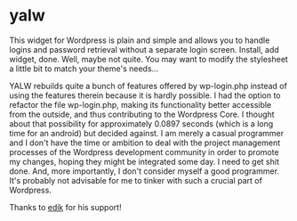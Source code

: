 # yalw
This widget for Wordpress is plain and simple and allows you to handle logins and password retrieval without a separate login screen. Install, add widget, 
done. Well, maybe not quite. You may want to modify the stylesheet a little bit to match your theme's needs...

YALW rebuilds quite a bunch of features offered by wp-login.php instead of using the features therein because it is hardly possible. I had the option to
refactor the file wp-login.php, making its functionality better accessible from the outside, and thus contributing to the Wordpress Core. I thought about that
possibility for approximately 0.0897 seconds (which is a long time for an android) but decided against. I am merely a casual programmer and I don't have the
time or ambition to deal with the project management processes of the Wordpress development community in order to promote my changes, hoping they might be
integrated some day. I need to get shit done. And, more importantly, I don't consider myself a good programmer. It's probably not advisable for me to tinker
with such a crucial part of Wordpress.

Thanks to [edik](https://profiles.wordpress.org/plocha/ "edik") for his support!
